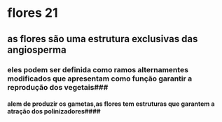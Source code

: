 # flores 21 #
## as flores são uma estrutura exclusivas das angiosperma ##
### eles podem ser definida como ramos alternamentes modificados que apresentam como função garantir a reprodução dos vegetais###
#### alem de produzir os gametas,as flores tem estruturas que garantem a atração dos polinizadores####

